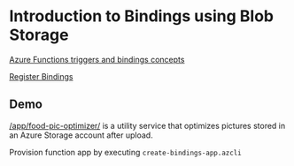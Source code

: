 # Introduction to Bindings using Blob Storage

[Azure Functions triggers and bindings concepts](https://docs.microsoft.com/en-us/azure/azure-functions/functions-triggers-bindings)

[Register Bindings](https://docs.microsoft.com/en-us/azure/azure-functions/functions-bindings-register)

## Demo

[/app/food-pic-optimizer/](/app/food-pic-optimizer/) is a utility service that optimizes pictures stored in an Azure Storage account after upload.

Provision function app by executing `create-bindings-app.azcli`